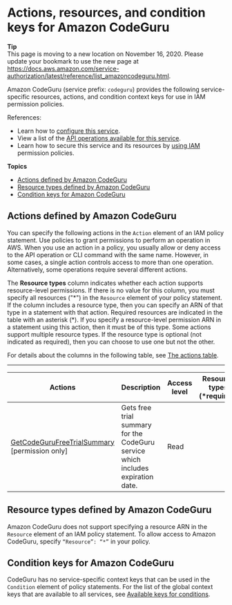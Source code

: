 # Actions, resources, and condition keys for Amazon CodeGuru<a name="list_amazoncodeguru"></a>

**Tip**  
This page is moving to a new location on November 16, 2020\. Please update your bookmark to use the new page at [https://docs\.aws\.amazon\.com/service\-authorization/latest/reference/list\_amazoncodeguru\.html](https://docs.aws.amazon.com/service-authorization/latest/reference/list_amazoncodeguru.html)\. 

Amazon CodeGuru \(service prefix: `codeguru`\) provides the following service\-specific resources, actions, and condition context keys for use in IAM permission policies\.

References:
+ Learn how to [configure this service](https://docs.aws.amazon.com/codeguru/latest/profiler-ug/)\.
+ View a list of the [API operations available for this service](https://docs.aws.amazon.com/codeguru/latest/profiler-api/)\.
+ Learn how to secure this service and its resources by [using IAM](https://docs.aws.amazon.com/codeguru/latest/profiler-ug/security-iam.html) permission policies\.

**Topics**
+ [Actions defined by Amazon CodeGuru](#amazoncodeguru-actions-as-permissions)
+ [Resource types defined by Amazon CodeGuru](#amazoncodeguru-resources-for-iam-policies)
+ [Condition keys for Amazon CodeGuru](#amazoncodeguru-policy-keys)

## Actions defined by Amazon CodeGuru<a name="amazoncodeguru-actions-as-permissions"></a>

You can specify the following actions in the `Action` element of an IAM policy statement\. Use policies to grant permissions to perform an operation in AWS\. When you use an action in a policy, you usually allow or deny access to the API operation or CLI command with the same name\. However, in some cases, a single action controls access to more than one operation\. Alternatively, some operations require several different actions\.

The **Resource types** column indicates whether each action supports resource\-level permissions\. If there is no value for this column, you must specify all resources \("\*"\) in the `Resource` element of your policy statement\. If the column includes a resource type, then you can specify an ARN of that type in a statement with that action\. Required resources are indicated in the table with an asterisk \(\*\)\. If you specify a resource\-level permission ARN in a statement using this action, then it must be of this type\. Some actions support multiple resource types\. If the resource type is optional \(not indicated as required\), then you can choose to use one but not the other\.

For details about the columns in the following table, see [The actions table](reference_policies_actions-resources-contextkeys.md#actions_table)\.


****  

| Actions | Description | Access level | Resource types \(\*required\) | Condition keys | Dependent actions | 
| --- | --- | --- | --- | --- | --- | 
|   [ GetCodeGuruFreeTrialSummary ](https://docs.aws.amazon.com/codeguru/latest/profiler-api/API_GetCodeGuruFreeTrialSummary.html) \[permission only\] | Gets free trial summary for the CodeGuru service which includes expiration date\. | Read |  |  |  | 

## Resource types defined by Amazon CodeGuru<a name="amazoncodeguru-resources-for-iam-policies"></a>

Amazon CodeGuru does not support specifying a resource ARN in the `Resource` element of an IAM policy statement\. To allow access to Amazon CodeGuru, specify `“Resource”: “*”` in your policy\.

## Condition keys for Amazon CodeGuru<a name="amazoncodeguru-policy-keys"></a>

CodeGuru has no service\-specific context keys that can be used in the `Condition` element of policy statements\. For the list of the global context keys that are available to all services, see [Available keys for conditions](reference_policies_condition-keys.html#AvailableKeys)\.